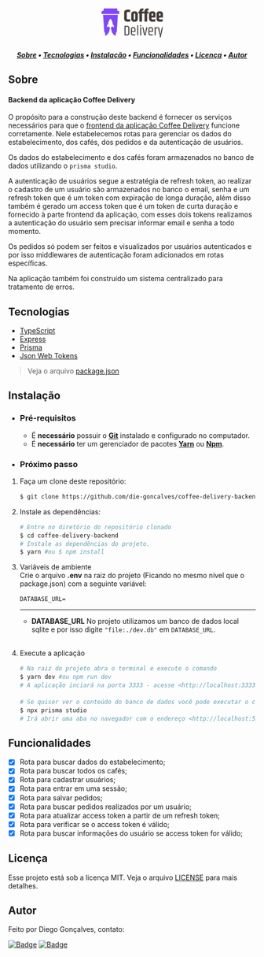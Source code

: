 <h1 align="center">
    <img alt="Coffee Delivery" title="Coffee Delivery" src="assets/logo.svg" width="125px" />
</h1>

<!-- TABLE OF CONTENTS -->

<h5 align="center"> 
<a href="#sobre">Sobre</a>
   •   <a href="#tecnologias">Tecnologias</a> 
   •   <a href="#instalação">Instalação</a> 
   •   <a href="#funcionalidades">Funcionalidades</a> 
   •   <a href="#licença">Licença</a>     
   •   <a href="#autor">Autor</a> 
</h5>

## Sobre
<h4>Backend da aplicação Coffee Delivery</h4>

O propósito para a construção deste backend é fornecer os serviços necessários para que o [frontend da aplicação Coffee Delivery](https://github.com/die-goncalves/coffee-delivery.git) funcione corretamente. Nele estabelecemos rotas para gerenciar os dados do estabelecimento, dos cafés, dos pedidos e da autenticação de usuários.

Os dados do estabelecimento e dos cafés foram armazenados no banco de dados utilizando o `prisma studio`.

A autenticação de usuários segue a estratégia de refresh token, ao realizar o cadastro de um usuário são armazenados no banco o email, senha e um refresh token que é um token com expiração de longa duração, além disso também é gerado um access token que é um token de curta duração e fornecido à parte frontend da aplicação, com esses dois tokens realizamos a autenticação do usuário sem precisar informar email e senha a todo momento.

Os pedidos só podem ser feitos e visualizados por usuários autenticados e por isso middlewares de autenticação foram adicionados em rotas específicas.

Na aplicação também foi construído um sistema centralizado para tratamento de erros.

## Tecnologias

- [TypeScript](https://www.typescriptlang.org/)
- [Express](https://expressjs.com/)
- [Prisma](https://www.prisma.io/)
- [Json Web Tokens](https://jwt.io/)

> Veja o arquivo  [package.json](package.json)

## Instalação

- ### **Pré-requisitos**
  - É **necessário** possuir o **[Git](https://git-scm.com/)** instalado e configurado no computador.
  - É **necessário** ter um gerenciador de pacotes **[Yarn](https://yarnpkg.com/)** ou **[Npm](https://www.npmjs.com/)**.

- ### **Próximo passo**
1. Faça um clone deste repositório:
   ```sh
   $ git clone https://github.com/die-goncalves/coffee-delivery-backend.git
   ```

2. Instale as dependências:
   ```sh
   # Entre no diretório do repositório clonado
   $ cd coffee-delivery-backend
   # Instale as dependências do projeto.
   $ yarn #ou $ npm install
   ```

3. Variáveis de ambiente<br />
    Crie o arquivo **.env** na raiz do projeto (Ficando no mesmo nível que o package.json) com a seguinte variável: 
    ```
    DATABASE_URL=
    ``` 
    ---
    - **DATABASE_URL**
      No projeto utilizamos um banco de dados local sqlite e por isso digite `"file:./dev.db"` em `DATABASE_URL`.
    <br />

4. Execute a aplicação
    ```sh
    # Na raiz do projeto abra o terminal e execute o comando 
    $ yarn dev #ou npm run dev
    # A aplicação inciará na porta 3333 - acesse <http://localhost:3333>

    # Se quiser ver o conteúdo do banco de dados você pode executar o comando abaixo
    $ npx prisma studio
    # Irá abrir uma aba no navegador com o endereço <http://localhost:5555> com uma interface gráfica para visualização do banco de dados
    ```

## Funcionalidades

- [x] Rota para buscar dados do estabelecimento;
- [x] Rota para buscar todos os cafés;
- [x] Rota para cadastrar usuários;
- [x] Rota para entrar em uma sessão;
- [x] Rota para salvar pedidos;
- [x] Rota para buscar pedidos realizados por um usuário;
- [x] Rota para atualizar access token a partir de um refresh token;
- [x] Rota para verificar se o access token é válido;
- [x] Rota para buscar informações do usuário se access token for válido;

## Licença

Esse projeto está sob a licença MIT. Veja o arquivo [LICENSE](LICENSE) para mais detalhes.

## Autor

Feito por Diego Gonçalves, contato:

[![Badge](https://img.shields.io/static/v1?label=Linkedin&message=Diego%20Gonçalves&color=208BEE&style=flat-square&logo=linkedin&link=https://www.linkedin.com/in/diego-goncalves1990)](https://www.linkedin.com/in/diego-goncalves1990)
[![Badge](https://img.shields.io/static/v1?label=Gmail&message=die.goncalves1990@gmail.com&color=EA5134&style=flat-square&logo=gmail&link=mailto:die.goncalves1990@gmail.com)](mailto:die.goncalves1990@gmail.com)
